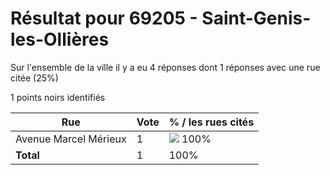 # Résultat pour 69205 - Saint-Genis-les-Ollières

Sur l'ensemble de la ville il y a eu 4 réponses dont 1 réponses avec une rue citée (25%)

1 points noirs identifiés

| Rue | Vote | % / les rues cités|
|-----|------|-------------------|
| Avenue Marcel Mérieux | 1 | <img src="../../img/bar_100.gif" />&nbsp;100%|
| **Total** | 1 | 100%|
